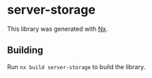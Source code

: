 # server-storage

This library was generated with [Nx](https://nx.dev).

## Building

Run `nx build server-storage` to build the library.
